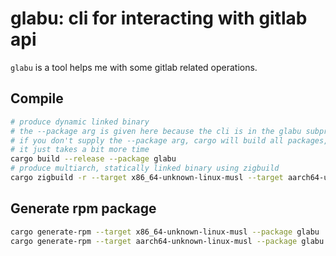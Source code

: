 # glabu: cli for interacting with gitlab api

`glabu` is a tool helps me with some gitlab related operations.

## Compile

```bash
# produce dynamic linked binary
# the --package arg is given here because the cli is in the glabu subproject/package
# if you don't supply the --package arg, cargo will build all packages, which is in itself not a problem, 
# it just takes a bit more time
cargo build --release --package glabu 
# produce multiarch, statically linked binary using zigbuild
cargo zigbuild -r --target x86_64-unknown-linux-musl --target aarch64-unknown-linux-musl  --package glabu 

```
## Generate rpm package

```bash
cargo generate-rpm --target x86_64-unknown-linux-musl --package glabu
cargo generate-rpm --target aarch64-unknown-linux-musl --package glabu
```